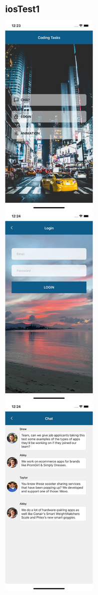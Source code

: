 # iosTest1

<p float="left">
  <img src="https://github.com/unicab369/iosTest1/blob/main/demoImages/Simulator%20Screen%20Shot%20-%20iPhone%2011%20-%202021-12-10%20at%2000.23.07.png?raw=true" width="280">
  <img src="https://github.com/unicab369/iosTest1/blob/main/demoImages/Simulator%20Screen%20Shot%20-%20iPhone%2011%20-%202021-12-10%20at%2000.24.54.png?raw=true" width="280">
  <img src="https://github.com/unicab369/iosTest1/blob/main/demoImages/Simulator%20Screen%20Shot%20-%20iPhone%2011%20-%202021-12-10%20at%2000.24.40.png" width="280">
</p>
